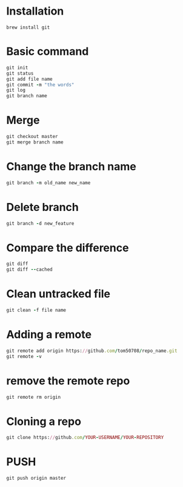 # Installation
```
brew install git
```
# Basic command
```ruby
git init
git status
git add file name
git commit -m "the words"
git log
git branch name
```
# Merge
```ruby
git checkout master
git merge branch name
```
# Change the branch name
```ruby
git branch -m old_name new_name
```
# Delete branch
```ruby
git branch -d new_feature 
```
# Compare the difference
```ruby
git diff 
git diff --cached
```
# Clean untracked file
```ruby
git clean -f file name
```
# Adding a remote
```ruby
git remote add origin https://github.com/tom50708/repo_name.git
git remote -v
```
# remove the remote repo
```ruby
git remote rm origin
```
# Cloning a repo
```ruby
git clone https://github.com/YOUR-USERNAME/YOUR-REPOSITORY
```
# PUSH
```ruby
git push origin master
```